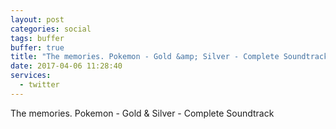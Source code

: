 ```yaml
---
layout: post
categories: social
tags: buffer
buffer: true
title: "The memories. Pokemon - Gold &amp; Silver - Complete Soundtrack"
date: 2017-04-06 11:28:40
services: 
  - twitter
---
```

The memories. Pokemon - Gold &amp; Silver - Complete Soundtrack

